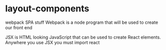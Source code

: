 # layout-components
webpack SPA stuff
Webpack is a node program that will be used to create our front end

JSX is HTML looking JavaScript that can be used to create React elements. Anywhere you use JSX you must import react
